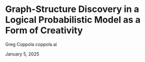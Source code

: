 # Graph-Structure Discovery in a Logical Probabilistic Model as a Form of Creativity 

Greg Coppola
coppola.ai

January 5, 2025
